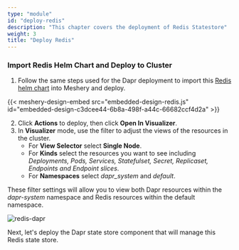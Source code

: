 ```yaml
---
type: "module"
id: "deploy-redis"
description: "This chapter covers the deployment of Redis Statestore"
weight: 3
title: "Deploy Redis"
---
```


### Import Redis Helm Chart and Deploy to Cluster

1. Follow the same steps used for the Dapr deployment to import this [Redis helm chart](https://charts.bitnami.com/bitnami/redis-19.6.2.tgz) into Meshery and deploy.

{{< meshery-design-embed src="embedded-design-redis.js" id="embedded-design-c3dcee44-6b8a-498f-a44c-66682ccf4d2a" >}}

2. Click **Actions** to deploy, then click **Open In Visualizer**.
3. In **Visualizer** mode, use the filter to adjust the views of the resources in the cluster.
   - For **View Selector** select **Single Node**.
   - For **Kinds** select the resources you want to see including _Deployments, Pods, Services, Statefulset, Secret, Replicaset, Endpoints and Endpoint slices_.
   - For **Namespaces** select _dapr_system_ and _default_.

These filter settings will allow you to view both Dapr resources within the _dapr-system_ namespace and Redis resources within the default namespace.

![redis-dapr](redis-dapr.png)

Next, let's deploy the Dapr state store component that will manage this Redis state store.
